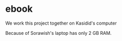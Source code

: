 # ebook

We work this project together on Kasidid's computer

Because of Sorawish's laptop has only 2 GB RAM.

